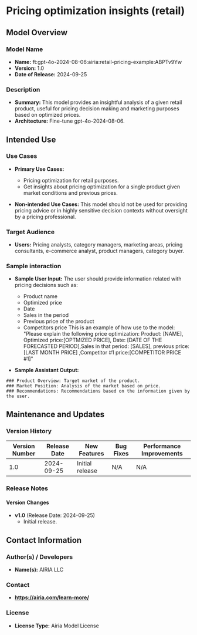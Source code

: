 # Pricing optimization insights (retail)

## Model Overview

### Model Name
- **Name:** ft:gpt-4o-2024-08-06:airia:retail-pricing-example:ABPTv9Yw
- **Version:** 1.0
- **Date of Release:** 2024-09-25

### Description
- **Summary:** This model provides an insightful analysis of a given retail product, useful for pricing decision making and marketing purposes based on optimized prices.
- **Architecture:** Fine-tune gpt-4o-2024-08-06.


## Intended Use

### Use Cases
- **Primary Use Cases:**
  - Pricing optimization for retail purposes.
  - Get insights about pricing optimization for a single product given market conditions and previous prices. 

- **Non-intended Use Cases:** This model should not be used for providing pricing advice or in highly sensitive decision contexts without oversight by a pricing professional.

### Target Audience
- **Users:** Pricing analysts, category managers, marketing areas, pricing consultants, e-commerce analyst, product managers, category buyer.

### Sample interaction
- **Sample User Input:** The user should provide information related with pricing decisions such as:
  - Product name
  - Optimized price
  - Date
  - Sales in the period
  - Previous price of the product
  - Competitors price
  This is an example of how use to the model:
  "Please explain the following price optimization: Product: [NAME], Optimized price:[OPTMIZED PRICE], Date: [DATE OF THE FORECASTED PERIOD],Sales in that period: [SALES], previous price: [LAST MONTH PRICE] ,Competitor #1 price:[COMPETITOR PRICE #1]"
  
- **Sample Assistant Output:**
```
### Product Overview: Target market of the product.
### Market Position: Analysis of the market based on price.
### Recommendations: Recommendations based on the information given by the user.
```

## Maintenance and Updates

### Version History
| Version Number | Release Date | New Features                  | Bug Fixes                   | Performance Improvements     |
|----------------|--------------|-------------------------------|-----------------------------|------------------------------|
| 1.0            |  2024-09-25  | Initial release               |  N/A  | N/A |


### Release Notes
#### Version Changes
- **v1.0** (Release Date: 2024-09-25)
  - Initial release.

## Contact Information

### Author(s) / Developers
- **Name(s):** AIRIA LLC

### Contact
- **https://airia.com/learn-more/** 

### License
- **License Type:** Airia Model License
